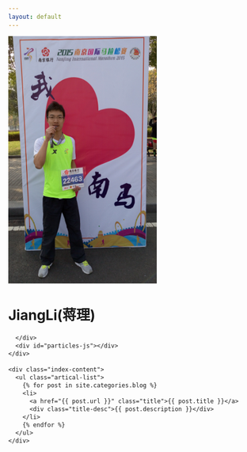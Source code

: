 ```yaml
---
layout: default
---
```


<body>
  <div class="index-wrapper">
    <div class="aside">
      <div class="info-card">
        <img src="images/P51129-124527.jpg" width="300" height="500" />
		<h1>JiangLi(蒋理)</h1>
		
      </div>
      <div id="particles-js"></div>
    </div>

    <div class="index-content">
      <ul class="artical-list">
        {% for post in site.categories.blog %}
        <li>
          <a href="{{ post.url }}" class="title">{{ post.title }}</a>
          <div class="title-desc">{{ post.description }}</div>
        </li>
        {% endfor %}
      </ul>
    </div>
  </div>
</body>
